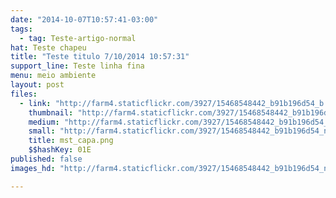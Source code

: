 ```yaml
---
date: "2014-10-07T10:57:41-03:00"
tags:
  - tag: Teste-artigo-normal
hat: Teste chapeu
title: "Teste titulo 7/10/2014 10:57:31"
support_line: Teste linha fina
menu: meio ambiente
layout: post
files:
  - link: "http://farm4.staticflickr.com/3927/15468548442_b91b196d54_b.jpg"
    thumbnail: "http://farm4.staticflickr.com/3927/15468548442_b91b196d54_t.jpg"
    medium: "http://farm4.staticflickr.com/3927/15468548442_b91b196d54_z.jpg"
    small: "http://farm4.staticflickr.com/3927/15468548442_b91b196d54_n.jpg"
    title: mst_capa.png
    $$hashKey: 01E
published: false
images_hd: "http://farm4.staticflickr.com/3927/15468548442_b91b196d54_n.jpg"

---
```

